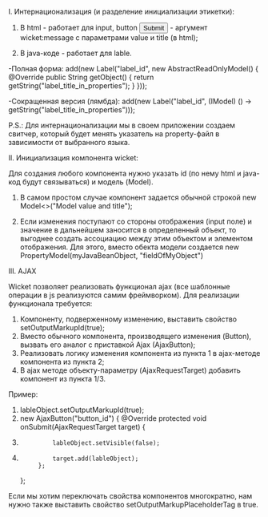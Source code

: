 I. Интернационализация (и разделение инициализации этикетки):

1) В html - работает для input, button
<input wicket:id="submit" type="submit" wicket:message="value:button_value_in_properties, title:button_title_in_properties"/> - аргумент wicket:message с параметрами value и title (в html);


2) В java-коде - работает для lable.

-Полная форма:
add(new Label("label_id", new AbstractReadOnlyModel<String>() {
@Override
public String getObject() {
return getString("label_title_in_properties");
}
}));

-Сокращенная версия (лямбда):
add(new Label("label_id", (IModel) () -> getString("label_title_in_properties")));

P.S.: Для интернационализации мы в своем приложении создаем свитчер, который будет менять указатель на property-файл в зависимости от выбранного языка.



II. Инициализация компонента wicket:

Для создания любого компонента нужно указать id (по нему html и java-код будут связываться) и модель (Model).

1) В самом простом случае компонент задается обычной строкой new Model<>("Model value and title");

2) Если изменения поступают со стороны отображения (input поле) и значение в дальнейшем заносится в определенный объект, то выгоднее создать ассоциацию между этим объектом и элементом отображения.
Для этого, вместо обекта модели создается new PropertyModel<String>(myJavaBeanObject, "fieldOfMyObject")



III. AJAX

Wicket позволяет реализовать функционал ajax (все шаблонные операции в js реализуются самим фреймворком).
Для реализации функционала требуется:

1. Компоненту, подверженному изменению, выставить свойство setOutputMarkupId(true);
2. Вместо обычного компонента, производящего изменения (Button), вызвать его аналог с приставкой Ajax (AjaxButton);
3. Реализовать логику изменения компонента из пункта 1 в ajax-методе компонента из пункта 2;
3. В ajax методе объекту-параметру (AjaxRequestTarget) добавить компонент из пункта 1/3.

Пример:
1. lableObject.setOutputMarkupId(true);
2. new AjaxButton("button_id") {
            @Override
            protected void onSubmit(AjaxRequestTarget target) {
3.				lableObject.setVisible(false);
4.				target.add(lableObject);
			};
	};


Если мы хотим переключать свойства компонентов многократно, нам нужно также выставить свойство setOutputMarkupPlaceholderTag в true.